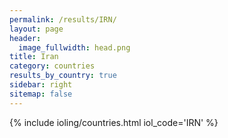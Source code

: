 ```yaml
---
permalink: /results/IRN/
layout: page
header:
  image_fullwidth: head.png
title: Iran
category: countries
results_by_country: true
sidebar: right
sitemap: false
---
```


{% include ioling/countries.html iol_code='IRN' %}